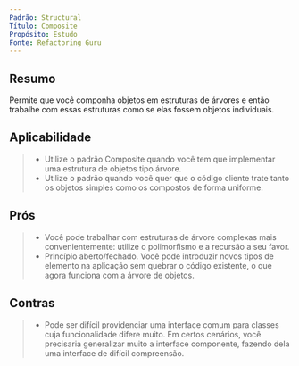 ```yaml
---
Padrão: Structural
Título: Composite
Propósito: Estudo
Fonte: Refactoring Guru
---
```


## Resumo
Permite que você componha objetos em estruturas de árvores e então trabalhe com essas estruturas como se elas fossem objetos individuais.

## Aplicabilidade
> * Utilize o padrão Composite quando você tem que implementar uma estrutura de objetos tipo árvore.
> * Utilize o padrão quando você quer que o código cliente trate tanto os objetos simples como os compostos de forma uniforme.

## Prós
> * Você pode trabalhar com estruturas de árvore complexas mais convenientemente: utilize o polimorfismo e a recursão a seu favor.
> * Princípio aberto/fechado. Você pode introduzir novos tipos de elemento na aplicação sem quebrar o código existente, o que agora funciona com a árvore de objetos.

## Contras
> * Pode ser difícil providenciar uma interface comum para classes cuja funcionalidade difere muito. Em certos cenários, você precisaria generalizar muito a interface componente, fazendo dela uma interface de difícil compreensão.